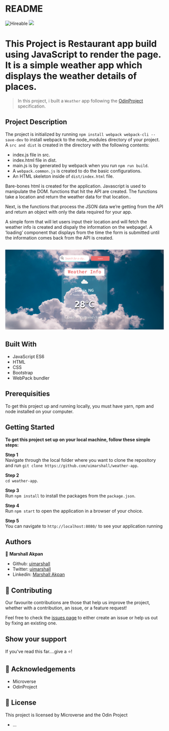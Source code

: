 # README

![Hireable](https://img.shields.io/badge/Hireable-yes-success) ![](https://img.shields.io/badge/-Microverse%20projects-blueviolet)

# This Project is Restaurant app build using JavaScript to render the page. It is a simple weather app which displays the weather details of places.


> In this project, i built a `Weather` app following the [OdinProject](https://www.theodinproject.com/courses/javascript/lessons/weather-app) specification.<br>


## Project Description

The project is initialized by running `npm install webpack webpack-cli --save-dev` to install webpack to the node_modules directory of your project.
A `src and dist` is created in the directory with the following contents:
- index.js file in src.
- index.html file in dist. 
- main.js is by generated by webpack when you run `npm run build`.
- A `webpack.common.js` is created to do the basic configurations.
- An HTML skeleton inside of `dist/index.html` file.

Bare-bones html is created for the application. Javascript is used to manipulate the DOM.
functions that hit the API are created. The functions take a location and return the weather data for that location..

Next, is the functions that process the JSON data we’re getting from the API and return an object with only the data  required for your app.

A simple form that will let users input their location and will fetch the weather info is created and dispaly the information on the webpage!.
A ‘loading’ component that displays from the time the form is submitted until the information comes back from the API is created.


## ![screenshot](src/assets/weather_app.png)


## Built With

- JavaScript ES6
- HTML
- CSS
- Bootstrap
- WebPack bundler

## Prerequisities

To get this project up and running locally, you must have  yarn, npm and node installed on your computer.

## Getting Started

**To get this project set up on your local machine, follow these simple steps:**

**Step 1**<br>
Navigate through the local folder where you want to clone the repository and run
`git clone https://github.com/uimarshall/weather-app`.<br>

**Step 2**<br>
`cd weather-app`.<br>

**Step 3**<br>
Run `npm install` to install the packages from the `package.json`.<br>

**Step 4**<br>
Run `npm start` to open the application in a browser of your choice.<br>

**Step 5**<br>
You can navigate to `http://localhost:8080/` to see your application running<br>

## Authors

👤 **Marshall Akpan**

- Github: [uimarshall](https://github.com/uimarshall)
- Twitter: [uimarshall](https://twitter.com/uimarshall)
- Linkedin: [Marshall Akpan](https://www.linkedin.com/in/marshall-akpan-19745526/)


## 🤝 Contributing

Our favourite contributions are those that help us improve the project, whether with a contribution, an issue, or a feature request!

Feel free to check the [issues page](https://github.com/uimarshall/weather-app/issues) to either create an issue or help us out by fixing an existing one.

## Show your support

If you've read this far....give a ⭐️!

## :clap: Acknowledgements

- Microverse
- OdinProject



## 📝 License

This project is licensed by Microverse and the Odin Project

- ...
